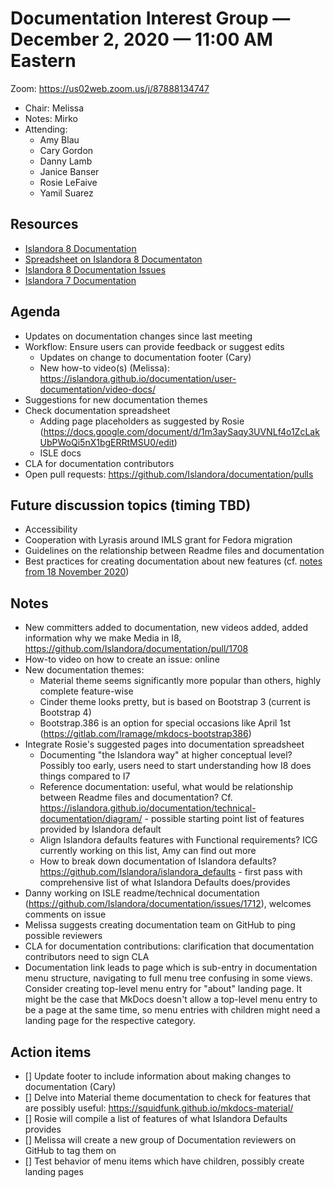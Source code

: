 # Documentation Interest Group — December 2, 2020 — 11:00 AM Eastern

Zoom:  https://us02web.zoom.us/j/87888134747

* Chair: Melissa
* Notes: Mirko
* Attending: 
  * Amy Blau
  * Cary Gordon
  * Danny Lamb
  * Janice Banser
  * Rosie LeFaive
  * Yamil Suarez

## Resources
* [Islandora 8 Documentation](https://islandora.github.io/documentation/)
* [Spreadsheet on Islandora 8 Documentaton](https://docs.google.com/spreadsheets/d/1E-kRw9xE60CKK0qL1-phzeVKjEZu3qBKZ9d3LH1hDEE/edit?usp=sharing)
* [Islandora 8 Documentation Issues](https://github.com/Islandora/documentation/labels/documentation)
* [Islandora 7 Documentation](https://wiki.lyrasis.org/display/ISLANDORA/Start)


## Agenda
* Updates on documentation changes since last meeting
* Workflow: Ensure users can provide feedback or suggest edits
  * Updates on change to documentation footer (Cary)
  * New how-to video(s) (Melissa): https://islandora.github.io/documentation/user-documentation/video-docs/
* Suggestions for new documentation themes
* Check documentation spreadsheet
  * Adding page placeholders as suggested by Rosie (https://docs.google.com/document/d/1m3aySaqy3UVNLf4o1ZcLakUbPWoQi5nX1bgERRtMSU0/edit)
  * ISLE docs
* CLA for documentation contributors
* Open pull requests: https://github.com/Islandora/documentation/pulls


## Future discussion topics (timing TBD)
* Accessibility
* Cooperation with Lyrasis around IMLS grant for Fedora migration
* Guidelines on the relationship between Readme files and documentation
* Best practices for creating documentation about new features (cf. [notes from 18 November 2020](18-11-20.md))


## Notes
* New committers added to documentation, new videos added, added information why we make Media in I8, https://github.com/Islandora/documentation/pull/1708
* How-to video on how to create an issue: online
* New documentation themes:
    * Material theme seems significantly more popular than others, highly complete feature-wise
    * Cinder theme looks pretty, but is based on Bootstrap 3 (current is Bootstrap 4)
    * Bootstrap.386 is an option for special occasions like April 1st (https://gitlab.com/lramage/mkdocs-bootstrap386)
* Integrate Rosie's suggested pages into documentation spreadsheet
    * Documenting "the Islandora way" at higher conceptual level? Possibly too early, users need to start understanding how I8 does things compared to I7
    * Reference documentation: useful, what would be relationship between Readme files and documentation? Cf. https://islandora.github.io/documentation/technical-documentation/diagram/ - possible starting point list of features provided by Islandora default
    * Align Islandora defaults features with Functional requirements? ICG currently working on this list, Amy can find out more
    * How to break down documentation of Islandora defaults? https://github.com/Islandora/islandora_defaults - first pass with comprehensive list of what Islandora Defaults does/provides
* Danny working on ISLE readme/technical documentation (https://github.com/Islandora/documentation/issues/1712), welcomes comments on issue
* Melissa suggests creating documentation team on GitHub to ping possible reviewers
* CLA for documentation contributions: clarification that documentation contributors need to sign CLA
* Documentation link leads to page which is sub-entry in documentation menu structure, navigating to full menu tree confusing in some views. Consider creating top-level menu entry for "about" landing page. It might be the case that MkDocs doesn't allow a top-level menu entry to be a page at the same time, so menu entries with children might need a landing page for the respective category. 


## Action items
* [] Update footer to include information about making changes to documentation (Cary)
* [] Delve into Material theme documentation to check for features that are possibly useful: https://squidfunk.github.io/mkdocs-material/
* [] Rosie will compile a list of features of what Islandora Defaults provides
* [] Melissa will create a new group of Documentation reviewers on GitHub to tag them on 
* [] Test behavior of menu items which have children, possibly create landing pages
